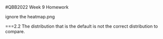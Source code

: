 #QBB2022 Week 9 Homework

ignore the heatmap.png

===2.2
The distribution that is the default is not the correct distribution to compare.